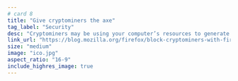 ```yaml
---
# card 8
title: "Give cryptominers the axe"
tag_label: "Security"
desc: "Cryptominers may be using your computer’s resources to generate cryptocurrency without your consent. Firefox can help stop them."
link_url: "https://blog.mozilla.org/firefox/block-cryptominers-with-firefox/?utm_source=www.mozilla.org&utm_medium=referral&utm_campaign=homepage&utm_content=card"
size: "medium"
image: "ico.jpg"
aspect_ratio: "16-9"
include_highres_image: true
---
```

